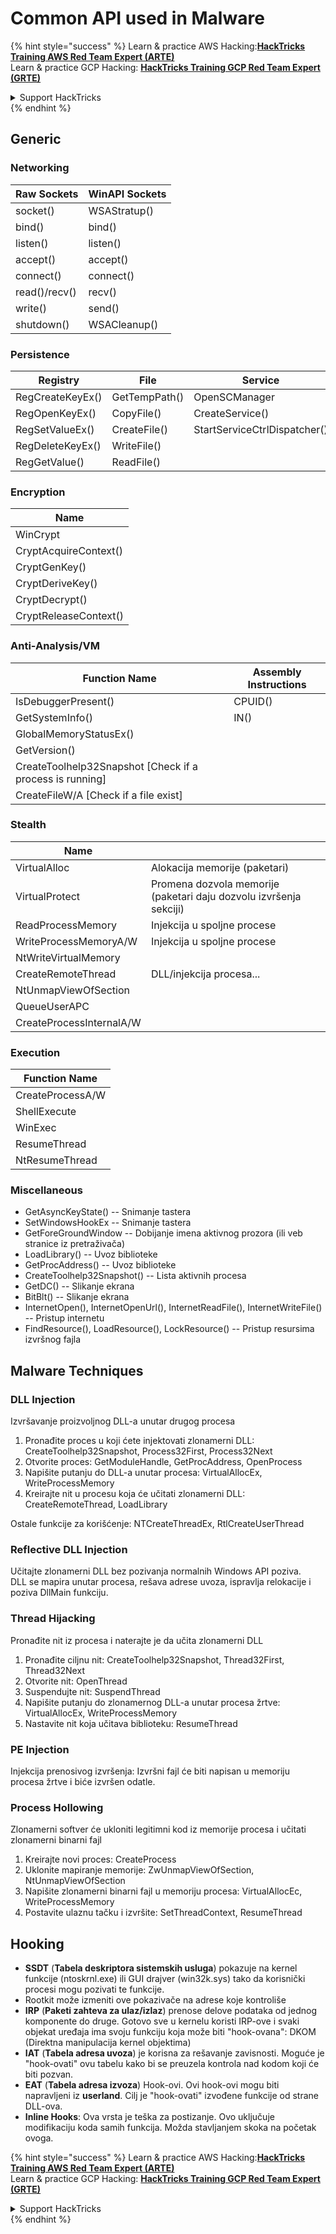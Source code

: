 # Common API used in Malware

{% hint style="success" %}
Learn & practice AWS Hacking:<img src="/.gitbook/assets/arte.png" alt="" data-size="line">[**HackTricks Training AWS Red Team Expert (ARTE)**](https://training.hacktricks.xyz/courses/arte)<img src="/.gitbook/assets/arte.png" alt="" data-size="line">\
Learn & practice GCP Hacking: <img src="/.gitbook/assets/grte.png" alt="" data-size="line">[**HackTricks Training GCP Red Team Expert (GRTE)**<img src="/.gitbook/assets/grte.png" alt="" data-size="line">](https://training.hacktricks.xyz/courses/grte)

<details>

<summary>Support HackTricks</summary>

* Check the [**subscription plans**](https://github.com/sponsors/carlospolop)!
* **Join the** 💬 [**Discord group**](https://discord.gg/hRep4RUj7f) or the [**telegram group**](https://t.me/peass) or **follow** us on **Twitter** 🐦 [**@hacktricks\_live**](https://twitter.com/hacktricks\_live)**.**
* **Share hacking tricks by submitting PRs to the** [**HackTricks**](https://github.com/carlospolop/hacktricks) and [**HackTricks Cloud**](https://github.com/carlospolop/hacktricks-cloud) github repos.

</details>
{% endhint %}

## Generic

### Networking

| Raw Sockets   | WinAPI Sockets |
| ------------- | -------------- |
| socket()      | WSAStratup()   |
| bind()        | bind()         |
| listen()      | listen()       |
| accept()      | accept()       |
| connect()     | connect()      |
| read()/recv() | recv()         |
| write()       | send()         |
| shutdown()    | WSACleanup()   |

### Persistence

| Registry         | File          | Service                      |
| ---------------- | ------------- | ---------------------------- |
| RegCreateKeyEx() | GetTempPath() | OpenSCManager                |
| RegOpenKeyEx()   | CopyFile()    | CreateService()              |
| RegSetValueEx()  | CreateFile()  | StartServiceCtrlDispatcher() |
| RegDeleteKeyEx() | WriteFile()   |                              |
| RegGetValue()    | ReadFile()    |                              |

### Encryption

| Name                  |
| --------------------- |
| WinCrypt              |
| CryptAcquireContext() |
| CryptGenKey()         |
| CryptDeriveKey()      |
| CryptDecrypt()        |
| CryptReleaseContext() |

### Anti-Analysis/VM

| Function Name                                             | Assembly Instructions |
| --------------------------------------------------------- | --------------------- |
| IsDebuggerPresent()                                       | CPUID()               |
| GetSystemInfo()                                           | IN()                  |
| GlobalMemoryStatusEx()                                    |                       |
| GetVersion()                                              |                       |
| CreateToolhelp32Snapshot \[Check if a process is running] |                       |
| CreateFileW/A \[Check if a file exist]                    |                       |

### Stealth

| Name                     |                                                                            |
| ------------------------ | -------------------------------------------------------------------------- |
| VirtualAlloc             | Alokacija memorije (paketari)                                             |
| VirtualProtect           | Promena dozvola memorije (paketari daju dozvolu izvršenja sekciji)       |
| ReadProcessMemory        | Injekcija u spoljne procese                                              |
| WriteProcessMemoryA/W    | Injekcija u spoljne procese                                              |
| NtWriteVirtualMemory     |                                                                            |
| CreateRemoteThread       | DLL/injekcija procesa...                                                  |
| NtUnmapViewOfSection     |                                                                            |
| QueueUserAPC             |                                                                            |
| CreateProcessInternalA/W |                                                                            |

### Execution

| Function Name    |
| ---------------- |
| CreateProcessA/W |
| ShellExecute     |
| WinExec          |
| ResumeThread     |
| NtResumeThread   |

### Miscellaneous

* GetAsyncKeyState() -- Snimanje tastera
* SetWindowsHookEx -- Snimanje tastera
* GetForeGroundWindow -- Dobijanje imena aktivnog prozora (ili veb stranice iz pretraživača)
* LoadLibrary() -- Uvoz biblioteke
* GetProcAddress() -- Uvoz biblioteke
* CreateToolhelp32Snapshot() -- Lista aktivnih procesa
* GetDC() -- Slikanje ekrana
* BitBlt() -- Slikanje ekrana
* InternetOpen(), InternetOpenUrl(), InternetReadFile(), InternetWriteFile() -- Pristup internetu
* FindResource(), LoadResource(), LockResource() -- Pristup resursima izvršnog fajla

## Malware Techniques

### DLL Injection

Izvršavanje proizvoljnog DLL-a unutar drugog procesa

1. Pronađite proces u koji ćete injektovati zlonamerni DLL: CreateToolhelp32Snapshot, Process32First, Process32Next
2. Otvorite proces: GetModuleHandle, GetProcAddress, OpenProcess
3. Napišite putanju do DLL-a unutar procesa: VirtualAllocEx, WriteProcessMemory
4. Kreirajte nit u procesu koja će učitati zlonamerni DLL: CreateRemoteThread, LoadLibrary

Ostale funkcije za korišćenje: NTCreateThreadEx, RtlCreateUserThread

### Reflective DLL Injection

Učitajte zlonamerni DLL bez pozivanja normalnih Windows API poziva.\
DLL se mapira unutar procesa, rešava adrese uvoza, ispravlja relokacije i poziva DllMain funkciju.

### Thread Hijacking

Pronađite nit iz procesa i naterajte je da učita zlonamerni DLL

1. Pronađite ciljnu nit: CreateToolhelp32Snapshot, Thread32First, Thread32Next
2. Otvorite nit: OpenThread
3. Suspendujte nit: SuspendThread
4. Napišite putanju do zlonamernog DLL-a unutar procesa žrtve: VirtualAllocEx, WriteProcessMemory
5. Nastavite nit koja učitava biblioteku: ResumeThread

### PE Injection

Injekcija prenosivog izvršenja: Izvršni fajl će biti napisan u memoriju procesa žrtve i biće izvršen odatle.

### Process Hollowing

Zlonamerni softver će ukloniti legitimni kod iz memorije procesa i učitati zlonamerni binarni fajl

1. Kreirajte novi proces: CreateProcess
2. Uklonite mapiranje memorije: ZwUnmapViewOfSection, NtUnmapViewOfSection
3. Napišite zlonamerni binarni fajl u memoriju procesa: VirtualAllocEc, WriteProcessMemory
4. Postavite ulaznu tačku i izvršite: SetThreadContext, ResumeThread

## Hooking

* **SSDT** (**Tabela deskriptora sistemskih usluga**) pokazuje na kernel funkcije (ntoskrnl.exe) ili GUI drajver (win32k.sys) tako da korisnički procesi mogu pozivati te funkcije.
* Rootkit može izmeniti ove pokazivače na adrese koje kontroliše
* **IRP** (**Paketi zahteva za ulaz/izlaz**) prenose delove podataka od jednog komponente do druge. Gotovo sve u kernelu koristi IRP-ove i svaki objekat uređaja ima svoju funkciju koja može biti "hook-ovana": DKOM (Direktna manipulacija kernel objektima)
* **IAT** (**Tabela adresa uvoza**) je korisna za rešavanje zavisnosti. Moguće je "hook-ovati" ovu tabelu kako bi se preuzela kontrola nad kodom koji će biti pozvan.
* **EAT** (**Tabela adresa izvoza**) Hook-ovi. Ovi hook-ovi mogu biti napravljeni iz **userland**. Cilj je "hook-ovati" izvođene funkcije od strane DLL-ova.
* **Inline Hooks**: Ova vrsta je teška za postizanje. Ovo uključuje modifikaciju koda samih funkcija. Možda stavljanjem skoka na početak ovoga.

{% hint style="success" %}
Learn & practice AWS Hacking:<img src="/.gitbook/assets/arte.png" alt="" data-size="line">[**HackTricks Training AWS Red Team Expert (ARTE)**](https://training.hacktricks.xyz/courses/arte)<img src="/.gitbook/assets/arte.png" alt="" data-size="line">\
Learn & practice GCP Hacking: <img src="/.gitbook/assets/grte.png" alt="" data-size="line">[**HackTricks Training GCP Red Team Expert (GRTE)**<img src="/.gitbook/assets/grte.png" alt="" data-size="line">](https://training.hacktricks.xyz/courses/grte)

<details>

<summary>Support HackTricks</summary>

* Check the [**subscription plans**](https://github.com/sponsors/carlospolop)!
* **Join the** 💬 [**Discord group**](https://discord.gg/hRep4RUj7f) or the [**telegram group**](https://t.me/peass) or **follow** us on **Twitter** 🐦 [**@hacktricks\_live**](https://twitter.com/hacktricks\_live)**.**
* **Share hacking tricks by submitting PRs to the** [**HackTricks**](https://github.com/carlospolop/hacktricks) and [**HackTricks Cloud**](https://github.com/carlospolop/hacktricks-cloud) github repos.

</details>
{% endhint %}
